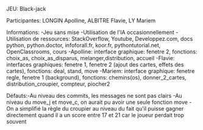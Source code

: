 JEU: Black-jack

Participantes: LONGIN Apolline, ALBITRE Flavie, LY Mariem

Informations: -Jeu sans mise 
              -Utilisation de l'IA occasionnellement
              -Utilisation de ressources: StackOverflow, Youtube, Developpez.com, docs python, python.doctor, infoforall.fr, koor.fr, pythontutorial.net, OpenClassrooms, cours 
              -Apolline: interface graphique: fenetre 2, fonctions: choix_as, choix_as_disparus, melanger,distribution, accueil
              -Flavie: interfaces graphiques: fenetre 1, fenetre 2 (ajout des cartes, effets des cartes), fonctions: deal, stand, move
              -Mariem: interface graphique: fenetre regle, fenetre 1 (background), fonctions: chemins(os), donner_2_cartes, distribution_croupier, compteur, piocher2

Défauts:-Au niveau des commits, les messages ne sont pas clairs
        -Au niveau du move_j et move_c, on aurait pu avoir une seule fonction move
        -On a simplifié la règle du croupier au niveau du fait qu'il puisse gagner directement quand il a un score entre 17 et 21 car
         le joueur perdait trop souvent